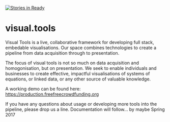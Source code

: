 [![Stories in Ready](https://badge.waffle.io/christopherreay/thisEqualsThat_frontEnd.png?label=ready&title=Ready)](https://waffle.io/christopherreay/thisEqualsThat_frontEnd)
# visual.tools

Visual Tools is a live, collaborative framework for developing full stack, embedable visualisations. Our space combines technologies to create a pipeline from data acquisition through to presentation.

The focus of visual tools is not so much on data acquisition and homogonisation, but on presentation. We seek to enable individuals and businesses to create effective, impactful visualisations of systems of equations, or linked data, or any other source of valuable knowledge.

A working demo can be found here: https://production.freefreecrowdfunding.org

If you have any questions about usage or developing more tools into the pipeline, please drop us a line. Documentation will follow... by maybe Spring 2017
